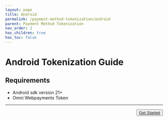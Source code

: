 ```yaml
---
layout: page
title: Android
permalink: /payment-method-tokenization/android
parent: Payment Method Tokenization
nav_order: 2
has_children: true
has_toc: false
---
```


# Android Tokenization Guide

## Requirements

- Android sdk version 21+
- Omni Webpayments Token

---

<button type="button" name="button" class="btn" style="float: right;">
<a href="/payment-method-tokenization/android/installation/">Get Started</a>
</button>

<div style="margin-bottom: 10%"> </div>